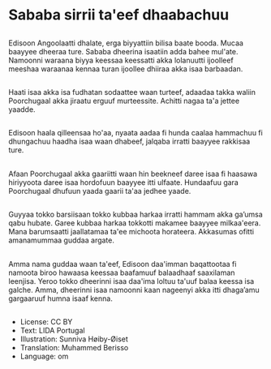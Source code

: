 # Sababa sirrii ta'eef dhaabachuu

##
Edisoon Angoolaatti dhalate, erga biyyattiin bilisa baate booda. Mucaa baayyee dheeraa ture. Sababa dheerina isaatiin adda bahee mul'ate. Namoonni waraana biyya keessaa keessatti akka lolanuutti ijoolleef meeshaa waraanaa kennaa turan ijoollee dhiiraa akka isaa barbaadan.

##
Haati isaa akka isa fudhatan sodaattee waan turteef, adaadaa takka waliin Poorchugaal akka jiraatu erguuf murteessite. Achitti nagaa ta'a jettee yaadde.

##
Edisoon haala qilleensaa ho'aa, nyaata aadaa fi hunda caalaa hammachuu fi dhungachuu haadha isaa waan dhabeef, jalqaba irratti baayyee rakkisaa ture.

##
Afaan Poorchugaal akka gaariitti waan hin beekneef daree isaa fi haasawa hiriyyoota daree isaa hordofuun baayyee itti ulfaate. Hundaafuu gara Poorchugaal dhufuun yaada gaarii ta'aa jedhee yaade.

##
Guyyaa tokko barsiisaan tokko kubbaa harkaa irratti hammam akka gaʼumsa qabu hubate. Garee kubbaa harkaa tokkotti makamee baayyee milkaa'eera. Mana barumsaatti jaallatamaa ta'ee michoota horateera. Akkasumas ofitti amanamummaa guddaa argate.

##
Amma nama guddaa waan ta'eef, Edisoon daa'imman baqattootaa fi namoota biroo hawaasa keessaa baafamuuf balaadhaaf saaxilaman leenjisa. Yeroo tokko dheerinni isaa daa'ima loltuu ta'uuf balaa keessa isa galche. Amma, dheerinni isaa namoonni kaan nageenyi akka itti dhagaʼamu gargaaruuf humna isaaf kenna.

##
* License: CC BY
* Text: LIDA Portugal
* Illustration: Sunniva Høiby-Øiset
* Translation: Muhammed Berisso
* Language: om
